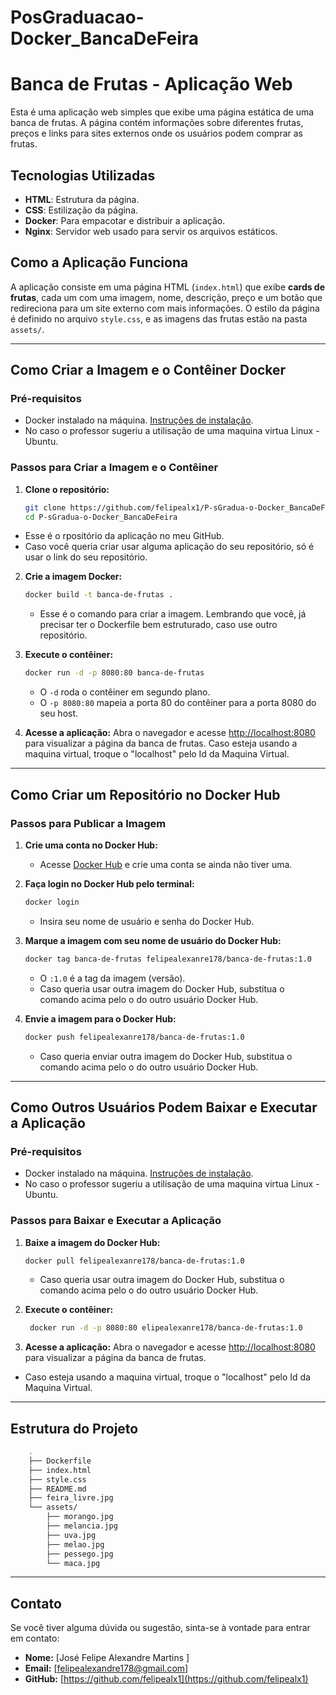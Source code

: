 # PosGraduacao-Docker_BancaDeFeira
# Banca de Frutas - Aplicação Web

Esta é uma aplicação web simples que exibe uma página estática de uma banca de frutas. A página contém informações sobre diferentes frutas, preços e links para sites externos onde os usuários podem comprar as frutas.

## Tecnologias Utilizadas

- **HTML**: Estrutura da página.
- **CSS**: Estilização da página.
- **Docker**: Para empacotar e distribuir a aplicação.
- **Nginx**: Servidor web usado para servir os arquivos estáticos.

## Como a Aplicação Funciona

A aplicação consiste em uma página HTML (`index.html`) que exibe **cards de frutas**, cada um com uma imagem, nome, descrição, preço e um botão que redireciona para um site externo com mais informações. O estilo da página é definido no arquivo `style.css`, e as imagens das frutas estão na pasta `assets/`.

---

## Como Criar a Imagem e o Contêiner Docker

### Pré-requisitos

- Docker instalado na máquina. [Instruções de instalação](https://docs.docker.com/get-docker/).
- No caso o professor sugeriu a utilisação de uma maquina virtua Linux - Ubuntu.

### Passos para Criar a Imagem e o Contêiner

1. **Clone o repositório:**
   ```sh
   git clone https://github.com/felipealx1/P-sGradua-o-Docker_BancaDeFeira
   cd P-sGradua-o-Docker_BancaDeFeira
   ```
- Esse é o rpositório da aplicação no meu GitHub.
- Caso você queria criar usar alguma aplicação do seu repositório, só é usar o link do seu repositório.

2. **Crie a imagem Docker:**
   ```sh
   docker build -t banca-de-frutas .
   ```
   - Esse é o comando para criar a imagem. Lembrando que você, já precisar ter o Dockerfile bem estruturado, 
   caso use outro repositório. 

3. **Execute o contêiner:**
   ```sh
   docker run -d -p 8080:80 banca-de-frutas
   ```
   - O `-d` roda o contêiner em segundo plano.
   - O `-p 8080:80` mapeia a porta 80 do contêiner para a porta 8080 do seu host.

4. **Acesse a aplicação:**
   Abra o navegador e acesse [http://localhost:8080](http://localhost:8080) para visualizar a página da banca de frutas.
   Caso esteja usando a maquina virtual, troque o "localhost" pelo Id da Maquina Virtual.

---

## Como Criar um Repositório no Docker Hub

### Passos para Publicar a Imagem

1. **Crie uma conta no Docker Hub:**  
   - Acesse [Docker Hub](https://hub.docker.com/) e crie uma conta se ainda não tiver uma.

2. **Faça login no Docker Hub pelo terminal:**
   ```sh
   docker login
   ```
   - Insira seu nome de usuário e senha do Docker Hub.

3. **Marque a imagem com seu nome de usuário do Docker Hub:**
   ```sh
   docker tag banca-de-frutas felipealexanre178/banca-de-frutas:1.0
   ```
   - O `:1.0` é a tag da imagem (versão).
   - Caso queria usar outra imagem do Docker Hub, substitua o comando acima pelo o do outro usuário Docker Hub.
   
4. **Envie a imagem para o Docker Hub:**
   ```sh
   docker push felipealexanre178/banca-de-frutas:1.0
   ```
   - Caso queria enviar outra imagem do Docker Hub, substitua o comando acima pelo o do outro usuário Docker Hub.

---

## Como Outros Usuários Podem Baixar e Executar a Aplicação

### Pré-requisitos

- Docker instalado na máquina. [Instruções de instalação](https://docs.docker.com/get-docker/).
- No caso o professor sugeriu a utilisação de uma maquina virtua Linux - Ubuntu.

### Passos para Baixar e Executar a Aplicação

1. **Baixe a imagem do Docker Hub:**
   ```sh
   docker pull felipealexanre178/banca-de-frutas:1.0
   ```
   - Caso queria usar outra imagem do Docker Hub, substitua o comando acima pelo o do outro usuário Docker Hub.

2. **Execute o contêiner:**
   ```sh
    docker run -d -p 8080:80 elipealexanre178/banca-de-frutas:1.0
   ```

3. **Acesse a aplicação:**
   Abra o navegador e acesse [http://localhost:8080](http://localhost:8080) para visualizar a página da banca de frutas.
- Caso esteja usando a maquina virtual, troque o "localhost" pelo Id da Maquina Virtual.
---

## Estrutura do Projeto

```sh
    .
    ├── Dockerfile
    ├── index.html
    ├── style.css
    ├── README.md
    ├── feira_livre.jpg
    └── assets/
        ├── morango.jpg
        ├── melancia.jpg
        ├── uva.jpg
        ├── melao.jpg
        ├── pessego.jpg
        └── maca.jpg
```

---


## Contato

Se você tiver alguma dúvida ou sugestão, sinta-se à vontade para entrar em contato:

- **Nome:** [José Felipe Alexandre Martins ]
- **Email:** [felipealexandre178@gmail.com]
- **GitHub:** [https://github.com/felipealx1](https://github.com/felipealx1)


